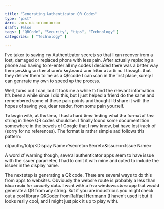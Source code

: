 ```yaml
---

title: "Generating Authenticator QR Codes"
type: "post"
date: 2016-03-18T08:30:00
draft: False
tags: [ "QRCode", "Security", "tips", "Technology" ]
categories: [ "Technology" ]

---
```


<p>I’ve taken to saving my Authenticator secrets so that I can recover from a lost, damaged or replaced phone with less pain. After actually replacing a phone and having to re-enter all my codes I decided there was a better way then pecking on the phone’s keyboard one letter at a time. I thought that they deliver them to me as a QR code I can scan in the first place, surely I can generate my own to speed up the process.</p>  <p>Well, turns out I can, but it took me a while to find the relevant information. It’s been a while since I did this, but I just helped a friend do the same and remembered some of these pain points and thought I’d share it with the hopes of saving you, dear reader, from some pain yourself.</p>  <p>To begin with, at the time, I had a hard time finding what the format of the string in these QR codes should be. I finally found some documentation somewhere in the bowels of Google that I now know, but have lost track of (sorry for no references). The format is rather simple and follows this pattern:</p>  <p>otpauth://totp/&lt;Display Name&gt;?secret=&lt;Secret&gt;&amp;issuer=&lt;Issue Name&gt;</p>  <p>A word of warning though, several authenticator apps seem to have issue with the issuer parameter, I had to omit it with mine and opted to include the issuer in the display name.</p>  <p>The next step is generating a QR code. There are several ways to do this from apps to websites. Obviously the website route is probably a less than idea route for security data. I went with a free windows store app that would generate a QR from any string. But if you are industrious you might check out a cool library <a href="https://github.com/codebude/QRCoder" target="_blank">QRCoder</a> from <a href="https://github.com/codebude" target="_blank">Raffael Herrmann</a> (I haven’t used it but it looks really cool, and I might just pick it up to play with).</p>
